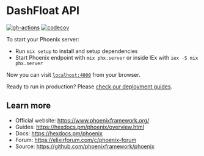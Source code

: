 # DashFloat API

[![gh-actions](https://github.com/DashFloat/api/workflows/CI/badge.svg)](https://github.com/DashFloat/api/actions?workflow=CI)
[![codecov](https://codecov.io/gh/DashFloat/api/graph/badge.svg?token=FJXlqDPk2X)](https://codecov.io/gh/DashFloat/api)

To start your Phoenix server:

  * Run `mix setup` to install and setup dependencies
  * Start Phoenix endpoint with `mix phx.server` or inside IEx with `iex -S mix phx.server`

Now you can visit [`localhost:4000`](http://localhost:4000) from your browser.

Ready to run in production? Please [check our deployment guides](https://hexdocs.pm/phoenix/deployment.html).

## Learn more

  * Official website: https://www.phoenixframework.org/
  * Guides: https://hexdocs.pm/phoenix/overview.html
  * Docs: https://hexdocs.pm/phoenix
  * Forum: https://elixirforum.com/c/phoenix-forum
  * Source: https://github.com/phoenixframework/phoenix
